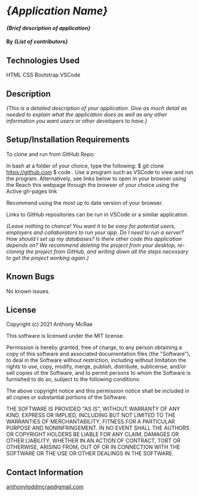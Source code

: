 # _{Application Name}_

#### _{Brief description of application}_

#### By _**{List of contributors}**_

## Technologies Used

HTML
CSS
Bootstrap
VSCode

## Description

_{This is a detailed description of your application. Give as much detail as needed to explain what the application does as well as any other information you want users or other developers to have.}_

## Setup/Installation Requirements

To clone and run from GitHub Repo:

In bash at a folder of your choice, type the following:
$ git clone https://github.com
$ code .
Use a program such as VSCode to view and run the program.
Alternatively, see links below to open in your browser using the Reach this webpage through the browser of your choice using the Active gh-pages link

Recommend using the most up to date version of your browser.

Links to GitHub repositories can be run in VSCode or a similar application.

_{Leave nothing to chance! You want it to be easy for potential users, employers and collaborators to run your app. Do I need to run a server? How should I set up my databases? Is there other code this application depends on? We recommend deleting the project from your desktop, re-cloning the project from GitHub, and writing down all the steps necessary to get the project working again.}_

## Known Bugs

No known issues.

## License
Copyright (c) 2021 Anthony McRae

This software is licensed under the MIT license.

Permission is hereby granted, free of charge, to any person obtaining a copy of this software and associated documentation files (the "Software"), to deal in the Software without restriction, including without limitation the rights to use, copy, modify, merge, publish, distribute, sublicense, and/or sell copies of the Software, and to permit persons to whom the Software is furnished to do so, subject to the following conditions:

The above copyright notice and this permission notice shall be included in all copies or substantial portions of the Software.

THE SOFTWARE IS PROVIDED "AS IS", WITHOUT WARRANTY OF ANY KIND, EXPRESS OR IMPLIED, INCLUDING BUT NOT LIMITED TO THE WARRANTIES OF MERCHANTABILITY, FITNESS FOR A PARTICULAR PURPOSE AND NONINFRINGEMENT. IN NO EVENT SHALL THE AUTHORS OR COPYRIGHT HOLDERS BE LIABLE FOR ANY CLAIM, DAMAGES OR OTHER LIABILITY, WHETHER IN AN ACTION OF CONTRACT, TORT OR OTHERWISE, ARISING FROM, OUT OF OR IN CONNECTION WITH THE SOFTWARE OR THE USE OR OTHER DEALINGS IN THE SOFTWARE.

## Contact Information

anthonytoddmcrae@gmail.com